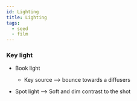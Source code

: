 ```yaml
---
id: Lighting
title: Lighting
tags:
  - seed
  - film
---
```

### Key light

- Book light
	- Key source --> bounce towards a diffusers

- Spot light --> Soft and dim contrast to the shot
